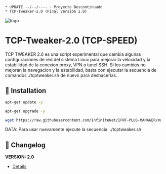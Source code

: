 ﻿```
* UPDATE --/--/---- - Proyecto Descontinuado
* TCP-Tweaker-2.0 (Final Versión 2.0)
```
![logo](https://github.com/InfiniteNet/IFNT-PLUS-MANAGER/blob/master/Imagenes/TCP_Tweaker_TCP_SPEED.jpg)

# TCP-Tweaker-2.0 (TCP-SPEED)
TCP TWEAKER 2.0 es una script experimental que cambia algunas configuraciones de red del sistema 
Linux para mejorar la velocidad y la estabilidad de la conexion proxy, VPN o tunel 
SSH. Si los cambios no mejoran la navegacion y la estabilidad, basta con ejecutar 
la secuencia de comandos ./tcptweaker.sh de nuevo para deshacerlas.

## :book: Installation
```bash
apt-get update -y
```
```bash
apt-get upgrade -y
```
```bash
wget https://raw.githubusercontent.com/InfiniteNet/IFNT-PLUS-MANAGER/master/Install/TCP-Speed/tcptweaker.sh && chmod +x tcptweaker.sh* && ./tcptweaker.sh*
```
DATA: Para usar nuevamente ejecute la secuencia: ./tcptweaker.sh

## :scroll: Changelog
**VERSION: 2.0**
* [Details](https://raw.githubusercontent.com/InfiniteNet/IFNT-PLUS-MANAGER/master/Install/TCP-Speed/versao)

```
